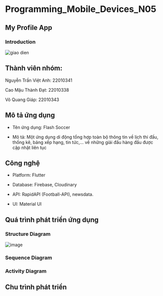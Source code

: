 # Programming_Mobile_Devices_N05

## My Profile App

### Introduction
![giao dien](https://github.com/user-attachments/assets/39bc38a1-386f-4829-ab0c-ef48fa7ae9ab)



## Thành viên nhóm: 
Nguyễn Trần Việt Anh: 22010341

Cao Mậu Thành Đạt: 22010338

Võ Quang Giáp: 22010343

## Mô tả ứng dụng

- Tên ứng dụng: Flash Soccer

- Mô tả: Một ứng dụng di động tổng hợp toàn bộ thông tin về lịch thi đấu, thống kê, bảng xếp hạng, tin tức,... về những giải đấu hàng đấu được cập nhật liên tục

## Công nghệ 

- Platform: Flutter

- Database: Firebase, Cloudinary

- API: RapidAPI (Football-API), newsdata.

- UI: Material UI

## Quá trình phát triển ứng dụng

### Structure Diagram
![image](https://github.com/user-attachments/assets/9445072b-1d0c-410b-ab99-bd635adfeaa8)

### Sequence Diagram

### Activity Diagram

## Chu trình phát triển
